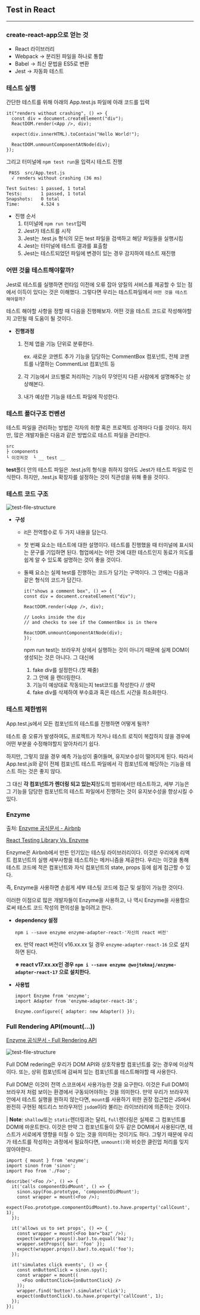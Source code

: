 ## Test in React

---

### create-react-app으로 얻는 것

- React 라이브러리
- Webpack → 분리된 파일을 하나로 통합
- Babel → 최신 문법을 ES5로 변환
- Jest → 자동화 테스트

### 테스트 실행

간단한 테스트를 위해 아래의 App.test.js 파일에 아래 코드를 입력

```
it("renders without crashing", () => {
  const div = document.createElement("div");
  ReactDOM.render(<App />, div);

  expect(div.innerHTML).toContain("Hello World!");

  ReactDOM.unmountComponentAtNode(div);
});
```

그리고 터미널에 `npm test run`을 입력시 테스트 진행

```
 PASS  src/App.test.js
  √ renders without crashing (36 ms)

Test Suites: 1 passed, 1 total
Tests:       1 passed, 1 total
Snapshots:   0 total
Time:        4.524 s
```

- 진행 순서
  1. 터미널에 `npm run test`입력
  2. Jest가 테스트를 시작
  3. Jest는 .test.js 형식의 모든 test 파일을 검색하고 해당 파일들을 실행시킴
  4. Jest는 터미널에 테스트 결과를 표출함
  5. Jest는 테스트되었던 파일에 변경이 있는 경우 감지하여 테스트 재진행

### 어떤 것을 테스트해야할까?

Jest로 테스트를 실행하면 런타임 이전에 오류 잡아 양질의 서비스를 제공할 수 있는 점에서 이득이 있다는 것은 이해했다.
그렇다면 우리는 테스트파일에서 `어떤 것을 테스트 해야할까?`

테스트 해야할 사항을 정할 때 다음을 진행해보자. 어떤 것을 테스트 코드로 작성해야할지 고민될 때 도움이 될 것이다.

- **진행과정**

  1. 전체 앱을 기능 단위로 분류한다.

     ex. 새로운 코멘트 추가 기능을 담당하는 CommentBox 컴포넌트, 전체 코멘트를 나열하는 CommentList 컴포넌트 등

  2. 각 기능에서 코드별로 처리하는 기능이 무엇인지 다른 사람에게 설명해주는 상상해본다.
  3. 내가 예상한 기능을 테스트 파일에 작성한다.

### 테스트 폴더구조 컨벤션

테스트 파일을 관리하는 방법은 각자의 취향 혹은 프로젝트 성격마다 다를 것이다. 하지만, 많은 개발자들은 다음과 같은 방법으로 테스트 파일을 관리한다.

```
src
├ components
└ 이것저것  └ __ test __

```

**test**폴더 안의 테스트 파일은 .test.js의 형식을 취하지 않아도 Jest가 테스트 파일로 인식한다. 하지만, .test.js 확장자를 설정하는 것이 직관성을 위해 좋을 것이다.

### 테스트 코드 구조

![test-file-structure]('./../public/md-source/test-file-structure.png)

- **구성**

  - it은 전역함수로 두 가지 내용을 담는다.
  - 첫 번째 요소는 테스트에 대한 설명이다. 테스트를 진행했을 때 터미널에 표시되는 문구를 기입하면 된다. 협업에서는 어떤 것에 대한 테스트인지 동료가 의도를 쉽게 알 수 있도록 설명하는 것이 좋을 것이다.
  - 둘째 요소는 실제 test를 진행하는 코드가 담기는 구역이다. 그 안에는 다음과 같은 형식의 코드가 담긴다.

    ```
    it("shows a comment box", () => {
    const div = document.createElement("div");

    ReactDOM.render(<App />, div);

    // Looks inside the div
    // and checks to see if the CommentBox is in there

    ReactDOM.unmountComponentAtNode(div);
    });

    ```

    npm run test는 브라우저 상에서 실행하는 것이 아니기 때문에 실제 DOM이 생성되는 것은 아니다. 그 대신에

    1. fake div를 설정한다.(첫 째줄)
    2. 그 안에 <App/>을 렌더링한다.
    3. 기능이 예상대로 작동되는지 test코드를 작성한다 // 생략
    4. fake div를 삭제하여 부수효과 혹은 테스트 시간을 최소화한다.

### 테스트 제한범위

App.test.js에서 모든 컴포넌트의 테스트를 진행하면 어떻게 될까?

테스트 중 오류가 발생하여도, 프로젝트가 작거나 테스트 로직이 복잡하지 않을 경우에 어떤 부분을 수정해야할지 알아차리기 쉽다.

하지만, 그렇지 않을 경우 예측 가능성이 줄어들며, 유지보수성이 떨어지게 된다. 따라서 App.test.js와 같이 전체 컴포넌트 테스트 파일에서 각 컴포넌트에 해당하는 기능을 테스트 하는 것은 좋지 않다.

그 대신 **각 컴포넌트가 렌더링 되고 있는지**정도의 범위에서만 테스트하고, 세부 기능은 그 기능을 담당한 컴포넌트의 테스트 파일에서 진행하는 것이 유지보수성을 향상시킬 수 있다.

### Enzyme

출처:
<a href='https://enzymejs.github.io/enzyme/'>Enzyme 공식문서 - Airbnb</a>

<a href='https://medium.com/wesionary-team/react-testing-library-vs-enzyme-afd29db380ac'>React Testing Library Vs. Enzyme</a>

Enzyme은 Airbnb에서 만든 인기있는 테스팅 라이브러리이다. 이것은 우리에게 리액트 컴포넌트의 실행 세부사항을 테스트하는 메커니즘을 제공한다. 우리는 이것을 통해 테스트 코드에 적은 컴포넌트와 자식 컴포넌트의 state, props 등에 쉽게 접근할 수 있다.

즉, Enzyme을 사용하면 손쉽게 세부 테스팅 코드에 접근 및 설정이 가능한 것이다.

이러한 이점으로 많은 개발자들이 Enzyme을 사용하고, 나 역시 Enzyme을 사용함으로써 테스트 코드 작성의 편의성을 높이려고 한다.

- **dependency 설정**

  ```
  npm i --save enzyme enzyme-adapter-react-'자신의 react 버전'
  ```

  ex. 만약 react 버전이 v16.xx.xx 일 경우 `enzyme-adapter-react-16` 으로 설치하면 된다.

  **※ react v17.xx.xx인 경우 `npm i --save enzyme @wojtekmaj/enzyme-adapter-react-17` 으로 설치한다.**

- **사용법**

  ```
  import Enzyme from 'enzyme';
  import Adapter from 'enzyme-adapter-react-16';

  Enzyme.configure({ adapter: new Adapter() });
  ```

### Full Rendering API(mount(...))

<a href='https://enzymejs.github.io/enzyme/docs/api/mount.html'>Enzyme 공식문서 - Full Rendering API</a>

![test-file-structure]('./../public/md-source/enzyme-api-structure.png)

Full DOM redering은 우리가 DOM API와 상호작용할 컴포넌트를 갖는 경우에 이상적이다. 또는, 상위 컴포넌트에 감싸져 있는 컴포넌트를 테스트해야할 때 사용한다.

Full DOM은 이것이 전역 스코프에서 사용가능한 것을 요구한다. 이것은 Full DOM이 브라우저 처럼 보이는 환경에서 구동되어야하는 것을 의미한다. 만약 우리가 브라우저 안에서 테스트 실행을 원하지 않는다면, `mount`를 사용하기 위한 권장 접근법은 JS에서 완전히 구현된 헤드리스 브라우저인 `jsdom`이라 불리는 라이브러리에 의존하는 것이다.

| **Note**: `shallow`또는 `static`렌더링과는 달리, `full`렌더링은 실제로 그 컴포넌트를 DOM에 마운트한다. 이것은 만약 그 컴포넌트들이 모두 같은 DOM에서 사용된다면, 테스트가 서로에게 영향을 미칠 수 있는 것을 의미하는 것이기도 하다. 그렇기 때문에 우리가 테스트를 작성하는 과정에서 필요하다면, `unmount()`와 비슷한 클린업 처리를 잊지 않아야한다.

```
import { mount } from 'enzyme';
import sinon from 'sinon';
import Foo from './Foo';

describe('<Foo />', () => {
  it('calls componentDidMount', () => {
    sinon.spy(Foo.prototype, 'componentDidMount');
    const wrapper = mount(<Foo />);
    expect(Foo.prototype.componentDidMount).to.have.property('callCount', 1);
  });

  it('allows us to set props', () => {
    const wrapper = mount(<Foo bar="baz" />);
    expect(wrapper.props().bar).to.equal('baz');
    wrapper.setProps({ bar: 'foo' });
    expect(wrapper.props().bar).to.equal('foo');
  });

  it('simulates click events', () => {
    const onButtonClick = sinon.spy();
    const wrapper = mount((
      <Foo onButtonClick={onButtonClick} />
    ));
    wrapper.find('button').simulate('click');
    expect(onButtonClick).to.have.property('callCount', 1);
  });
});
```
